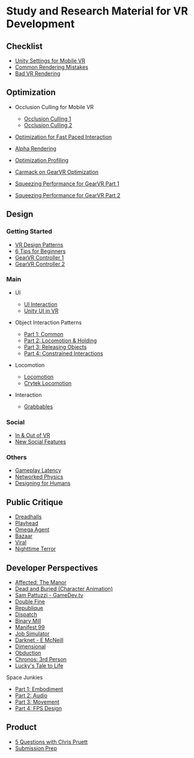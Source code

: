 # Study and Research Material for VR Development

## Checklist
* [Unity Settings for Mobile VR](https://developer.oculus.com/blog/tech-note-unity-settings-for-mobile-vr/)  
* [Common Rendering Mistakes](https://developer.oculus.com/blog/common-rendering-mistakes-how-to-find-them-and-how-to-fix-them/)  
* [Bad VR Rendering](https://developer.oculus.com/blog/pc-rendering-techniques-to-avoid-when-developing-for-mobile-vr/)  

## Optimization
* Occlusion Culling for Mobile VR
    * [Occlusion Culling 1](https://developer.oculus.com/blog/occlusion-culling-for-mobile-vr-developing-a-custom-solution/)  
    * [Occlusion Culling 2](https://developer.oculus.com/blog/occlusion-culling-for-mobile-vr-part-2-moving-cameras-and-other-insights/)  

* [Optimization for Fast Paced Interaction](https://developer.oculus.com/blog/developer-perspective-optimizing-performance-for-fast-paced-interactions-on-quest/)  
* [Alpha Rendering](https://developer.oculus.com/blog/translucent-vs-masked-rendering-in-real-time-applications/)  
* [Optimization Profiling](https://developer.oculus.com/blog/tech-note-profiling-optimizing-on-mobile-devices/)  
* [Carmack on GearVR Optimization](https://developer.oculus.com/blog/carmacks-critiques-graphics-optimization-for-gear-vr/)  
* [Squeezing Performance for GearVR Part 1](https://developer.oculus.com/blog/squeezing-performance-out-of-your-unity-gear-vr-game-continued/)  
* [Squeezing Performance for GearVR Part 2](https://developer.oculus.com/blog/squeezing-performance-out-of-your-unity-gear-vr-game-continued/  )

## Design
### Getting Started
* [VR Design Patterns](https://developer.oculus.com/blog/lessons-from-the-frontlines-modern-vr-design-patterns/)  
* [6 Tips for Beginners](https://developer.oculus.com/blog/design-in-vr-6-tips-to-get-you-started/)  
* [GearVR Controller 1](https://developer.oculus.com/blog/gear-vr-controller-best-practices/)  
* [GearVR Controller 2](https://developer.oculus.com/blog/developing-for-the-gear-vr-controller/)  

### Main
* UI  
    * [UI Interaction](https://developer.oculus.com/blog/easy-controller-selection/)  
    * [Unity UI in VR](https://developer.oculus.com/blog/unitys-ui-system-in-vr/)  

* Object Interaction Patterns  
    * [Part 1: Common](https://developer.oculus.com/blog/object-interaction-part-1-common-interaction-patterns/)  
    * [Part 2: Locomotion & Holding](https://developer.oculus.com/blog/object-interaction-part-2-locomotion-and-held-objects/)  
    * [Part 3: Releasing Objects](https://developer.oculus.com/blog/object-interaction-part-3-releasing-objects/)  
    * [Part 4: Constrained Interactions](https://developer.oculus.com/blog/-object-interaction-part-4-constrained-interactions/)  

* Locomotion  
    * [Locomotion](https://developer.oculus.com/blog/developer-perspective-designing-awesome-locomotion-in-vr/)  
    * [Crytek Locomotion](https://developer.oculus.com/blog/developer-perspectives-vr-locomotion-a-series-of-experiments-from-crytek/)  

* Interaction
    * [Grabbables](https://developer.oculus.com/blog/distance-grab-sample-now-available-in-oculus-unity-sample-framework/)  

### Social
* [In & Out of VR](https://developer.oculus.com/blog/social-experiences-for-people-in-and-out-of-vr/)  
* [New Social Features](https://developer.oculus.com/blog/the-latest-social-features-for-developers-deep-linking-destinations-spatial-voip/)  

### Others
* [Gameplay Latency](https://developer.oculus.com/blog/understanding-gameplay-latency-for-oculus-quest-oculus-go-and-gear-vr/)  
* [Networked Physics](https://developer.oculus.com/blog/networked-physics-in-virtual-reality-networking-a-stack-of-cubes-with-unity-and-physx/)  
* [Designing for Humans](https://developer.oculus.com/blog/developer-perspective-designing-for-humans/)  

## Public Critique
* [Dreadhalls](https://developer.oculus.com/blog/public-vr-critique-2-dreadhalls/)  
* [Playhead](https://developer.oculus.com/blog/public-vr-critique-3-playhead/)  
* [Omega Agent](https://developer.oculus.com/blog/public-vr-critique-4-omega-agent/)  
* [Bazaar](https://developer.oculus.com/blog/public-vr-critique-5-bazaar/)  
* [Viral](https://developer.oculus.com/blog/public-vr-critique-6-viral/)  
* [Nighttime Terror](https://developer.oculus.com/blog/public-vr-critique-1-nighttime-terror/)  

## Developer Perspectives
* [Affected: The Manor](https://www.oculus.com/blog/affected-the-manor-now-available-on-rift-plus-more-content-coming-soon/)  
* [Dead and Buried (Character Animation)](https://developer.oculus.com/blog/developer-perspectives-character-animation-in-dead-and-buried/)  
* [Sam Pattuzzi - GameDev.tv](https://developer.oculus.com/blog/developer-perspective-designing-awesome-locomotion-in-vr/)
* [Double Fine](https://developer.oculus.com/blog/developer-perspective-double-fine/)  
* [Republique](https://developer.oculus.com/blog/developer-perspective-rpublique-vr/)  
* [Dispatch](https://developer.oculus.com/blog/developer-perspectives-protected-dispatch-behind-the-scenes/)  
* [Binary Mill](https://developer.oculus.com/blog/developer-perspectives-the-binary-mill/)  
* [Manifest 99](https://developer.oculus.com/blog/developer-perspectives-flight-school-studio/)  
* [Job Simulator](https://developer.oculus.com/blog/developer-perspectives-job-simulator/)  
* [Darknet - E McNeill](https://developer.oculus.com/blog/developer-perspectives-lessons-from-e-mcneill/)  
* [Dimensional](https://developer.oculus.com/blog/developer-perspectives-dimensional/)  
* [Obduction](https://developer.oculus.com/blog/developer-perspectives-obduction/)  
* [Chronos: 3rd Person](https://developer.oculus.com/blog/third-person-adventuring-in-chronos/)  
* [Lucky's Tale to Life](https://developer.oculus.com/blog/bringing-the-world-of-luckys-tale-to-life/)  

Space Junkies  
* [Part 1: Embodiment](https://developer.oculus.com/blog/space-junkies-and-virtual-embodiment/)  
* [Part 2: Audio](https://developer.oculus.com/blog/part-2-space-junkies-and-binaural-audio/)  
* [Part 3: Movement](https://developer.oculus.com/blog/space-junkies-locomotion-level-design/)  
* [Part 4: FPS Design](https://developer.oculus.com/blog/part-4-vr-fps-design-with-ubisoft-game-director-sebastien-morin/)  

## Product
* [5 Questions with Chris Pruett](https://developer.oculus.com/blog/oculus-ama-march-2019-chris-pruett-top-5-questions/)  
* [Submission Prep](https://developer.oculus.com/blog/how-to-prep-your-app-for-submission/)  